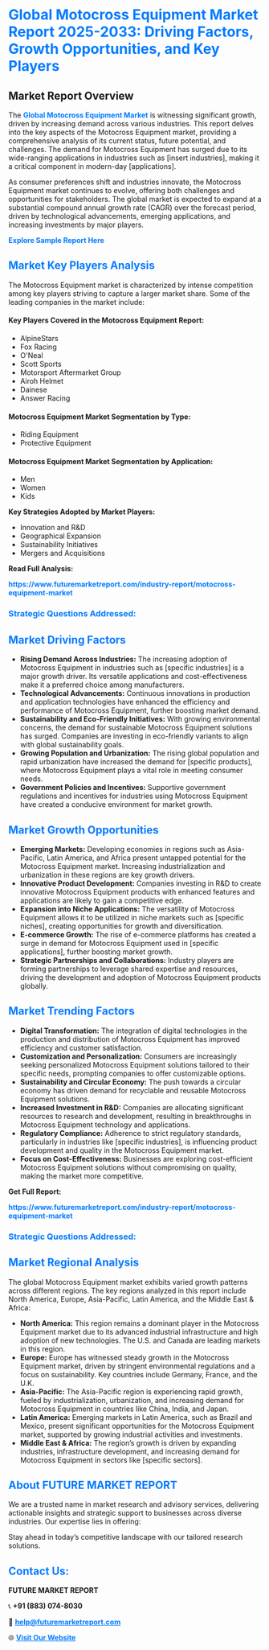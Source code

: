 <h1 style="color: #007BFF;">Global Motocross Equipment Market Report 2025-2033: Driving Factors, Growth Opportunities, and Key Players</h1>

<section id="overview">
<h2>Market Report Overview</h2>
<p>The <a href="https://www.futuremarketreport.com/industry-report/motocross-equipment-market" style="color: #007BFF; text-decoration: none;"><strong>Global Motocross Equipment Market</strong></a> is witnessing significant growth, driven by increasing demand across various industries. This report delves into the key aspects of the Motocross Equipment market, providing a comprehensive analysis of its current status, future potential, and challenges. The demand for Motocross Equipment has surged due to its wide-ranging applications in industries such as [insert industries], making it a critical component in modern-day [applications].</p>
<p>As consumer preferences shift and industries innovate, the Motocross Equipment market continues to evolve, offering both challenges and opportunities for stakeholders. The global market is expected to expand at a substantial compound annual growth rate (CAGR) over the forecast period, driven by technological advancements, emerging applications, and increasing investments by major players.</p>
</section>

<section id="overview">
<p><a href="https://www.futuremarketreport.com/request-sample/reportId=92291" style="color: #007BFF; text-decoration: none;"><strong>Explore Sample Report Here</strong></a></p>
</section>

<section id="key-players">
<h2 style="color: #007BFF;">Market Key Players Analysis</h2>
<p>The Motocross Equipment market is characterized by intense competition among key players striving to capture a larger market share. Some of the leading companies in the market include:</p>
<h4>Key Players Covered in the Motocross Equipment Report:</h4>
<ul><li>AlpineStars</li><li>Fox Racing</li><li>O&#039;Neal</li><li>Scott Sports</li><li>Motorsport Aftermarket Group</li><li>Airoh Helmet</li><li>Dainese</li><li>Answer Racing</li></ul>
<h4>Motocross Equipment Market Segmentation by Type:</h4>
<ul><li>Riding Equipment</li><li>Protective Equipment</li></ul>

<h4>Motocross Equipment Market Segmentation by Application:</h4>
<ul><li>Men</li><li>Women</li><li>Kids</li></ul>
<p><strong>Key Strategies Adopted by Market Players:</strong></p>
<ul>
<li>Innovation and R&D</li>
<li>Geographical Expansion</li>
<li>Sustainability Initiatives</li>
<li>Mergers and Acquisitions</li>
</ul>
</section>

<section>
<p><strong>Read Full Analysis: </strong></p><a href="https://www.futuremarketreport.com/industry-report/motocross-equipment-market" style="color: #007BFF; text-decoration: none;"><strong>https://www.futuremarketreport.com/industry-report/motocross-equipment-market</strong></a>
<h3 style="color: #007BFF;">Strategic Questions Addressed:</h3>
</section>

<section id="driving-factors">
<h2 style="color: #007BFF;">Market Driving Factors</h2>
<ul>
<li><strong>Rising Demand Across Industries:</strong> The increasing adoption of Motocross Equipment in industries such as [specific industries] is a major growth driver. Its versatile applications and cost-effectiveness make it a preferred choice among manufacturers.</li>
<li><strong>Technological Advancements:</strong> Continuous innovations in production and application technologies have enhanced the efficiency and performance of Motocross Equipment, further boosting market demand.</li>
<li><strong>Sustainability and Eco-Friendly Initiatives:</strong> With growing environmental concerns, the demand for sustainable Motocross Equipment solutions has surged. Companies are investing in eco-friendly variants to align with global sustainability goals.</li>
<li><strong>Growing Population and Urbanization:</strong> The rising global population and rapid urbanization have increased the demand for [specific products], where Motocross Equipment plays a vital role in meeting consumer needs.</li>
<li><strong>Government Policies and Incentives:</strong> Supportive government regulations and incentives for industries using Motocross Equipment have created a conducive environment for market growth.</li>
</ul>
</section>

<section id="growth-opportunities">
<h2 style="color: #007BFF;">Market Growth Opportunities</h2>
<ul>
<li><strong>Emerging Markets:</strong> Developing economies in regions such as Asia-Pacific, Latin America, and Africa present untapped potential for the Motocross Equipment market. Increasing industrialization and urbanization in these regions are key growth drivers.</li>
<li><strong>Innovative Product Development:</strong> Companies investing in R&D to create innovative Motocross Equipment products with enhanced features and applications are likely to gain a competitive edge.</li>
<li><strong>Expansion into Niche Applications:</strong> The versatility of Motocross Equipment allows it to be utilized in niche markets such as [specific niches], creating opportunities for growth and diversification.</li>
<li><strong>E-commerce Growth:</strong> The rise of e-commerce platforms has created a surge in demand for Motocross Equipment used in [specific applications], further boosting market growth.</li>
<li><strong>Strategic Partnerships and Collaborations:</strong> Industry players are forming partnerships to leverage shared expertise and resources, driving the development and adoption of Motocross Equipment products globally.</li>
</ul>
</section>

<section id="trending-factors">
<h2 style="color: #007BFF;">Market Trending Factors</h2>
<ul>
<li><strong>Digital Transformation:</strong> The integration of digital technologies in the production and distribution of Motocross Equipment has improved efficiency and customer satisfaction.</li>
<li><strong>Customization and Personalization:</strong> Consumers are increasingly seeking personalized Motocross Equipment solutions tailored to their specific needs, prompting companies to offer customizable options.</li>
<li><strong>Sustainability and Circular Economy:</strong> The push towards a circular economy has driven demand for recyclable and reusable Motocross Equipment solutions.</li>
<li><strong>Increased Investment in R&D:</strong> Companies are allocating significant resources to research and development, resulting in breakthroughs in Motocross Equipment technology and applications.</li>
<li><strong>Regulatory Compliance:</strong> Adherence to strict regulatory standards, particularly in industries like [specific industries], is influencing product development and quality in the Motocross Equipment market.</li>
<li><strong>Focus on Cost-Effectiveness:</strong> Businesses are exploring cost-efficient Motocross Equipment solutions without compromising on quality, making the market more competitive.</li>
</ul>
</section>

<section>
<p><strong>Get Full Report: </strong></p><a href="https://www.futuremarketreport.com/industry-report/motocross-equipment-market" style="color: #007BFF; text-decoration: none;"><strong>https://www.futuremarketreport.com/industry-report/motocross-equipment-market</strong></a>
<h3 style="color: #007BFF;">Strategic Questions Addressed:</h3>
</section>


<section id="regional-analysis">
<h2 style="color: #007BFF;">Market Regional Analysis</h2>
<p>The global Motocross Equipment market exhibits varied growth patterns across different regions. The key regions analyzed in this report include North America, Europe, Asia-Pacific, Latin America, and the Middle East & Africa:</p>
<ul>
<li><strong>North America:</strong> This region remains a dominant player in the Motocross Equipment market due to its advanced industrial infrastructure and high adoption of new technologies. The U.S. and Canada are leading markets in this region.</li>
<li><strong>Europe:</strong> Europe has witnessed steady growth in the Motocross Equipment market, driven by stringent environmental regulations and a focus on sustainability. Key countries include Germany, France, and the U.K.</li>
<li><strong>Asia-Pacific:</strong> The Asia-Pacific region is experiencing rapid growth, fueled by industrialization, urbanization, and increasing demand for Motocross Equipment in countries like China, India, and Japan.</li>
<li><strong>Latin America:</strong> Emerging markets in Latin America, such as Brazil and Mexico, present significant opportunities for the Motocross Equipment market, supported by growing industrial activities and investments.</li>
<li><strong>Middle East & Africa:</strong> The region’s growth is driven by expanding industries, infrastructure development, and increasing demand for Motocross Equipment in sectors like [specific sectors].</li>
</ul>
</section>

<footer>
<h2 style="color: #007BFF;">About FUTURE MARKET REPORT</h2>
<p>We are a trusted name in market research and advisory services, delivering actionable insights and strategic support to businesses across diverse industries. Our expertise lies in offering:</p>

<p>Stay ahead in today’s competitive landscape with our tailored research solutions.</p>

<h2 style="color: #007BFF;">Contact Us:</h2>
<p><strong>FUTURE MARKET REPORT</strong></p>
<p>📞 <strong>+91 (883) 074-8030</strong></p>
<p>📧 <strong><a href="mailto:help@futuremarketreport.com" style="color: #007BFF;">help@futuremarketreport.com</a></strong></p>
<p>🌐 <strong><a href="https://www.futuremarketreport.com/" style="color: #007BFF;">Visit Our Website</a></strong></p>
</footer>